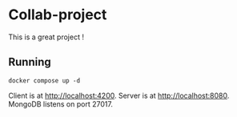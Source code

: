 # Collab-project

This is a great project !

## Running

```
docker compose up -d
```

Client is at <http://localhost:4200>. Server is at <http://localhost:8080>. MongoDB listens on port 27017.
